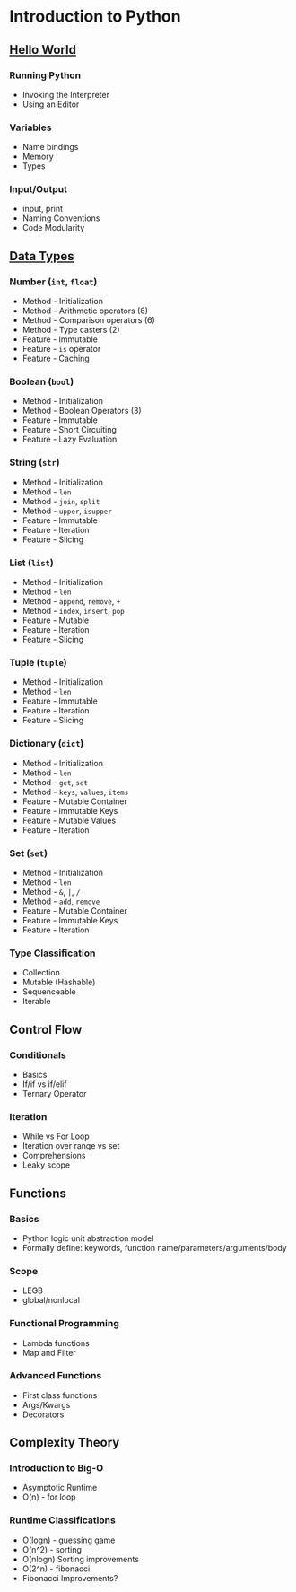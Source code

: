 # Introduction to Python

## [Hello World](https://github.com/ByteAcademy-Curriculum/Data-Science/blob/master/Slides/Phase%201/Week%201/Slides/Introduction-To-Python/Hello-World.md)

### Running Python
* Invoking the Interpreter
* Using an Editor

### Variables
* Name bindings
* Memory
* Types

### Input/Output
* input, print
* Naming Conventions
* Code Modularity

## [Data Types](https://github.com/ByteAcademy-Curriculum/Data-Science/blob/master/Slides/Phase%201/Week%201/Slides/Introduction-To-Python/Data-Types.md)
### Number (```int```, ```float```)
* Method - Initialization
* Method - Arithmetic operators (6)
* Method - Comparison operators (6)
* Method - Type casters (2)
* Feature - Immutable 
* Feature - ```is``` operator
* Feature - Caching

### Boolean (```bool```)
* Method - Initialization
* Method - Boolean Operators (3)
* Feature - Immutable
* Feature - Short Circuiting
* Feature - Lazy Evaluation

### String (```str```)
* Method - Initialization
* Method - ```len```
* Method - ```join```, ```split```
* Method - ```upper```, ```isupper```
* Feature - Immutable
* Feature - Iteration
* Feature - Slicing

### List (```list```)
* Method - Initialization
* Method - ```len```
* Method - ```append```, ```remove```, ```+```
* Method - ```index```, ```insert```, ```pop```
* Feature - Mutable
* Feature - Iteration
* Feature - Slicing

### Tuple (```tuple```)
* Method - Initialization
* Method - ```len```
* Feature - Immutable
* Feature - Iteration
* Feature - Slicing

### Dictionary (```dict```)
* Method - Initialization
* Method - ```len```
* Method - ```get```, ```set```
* Method - ```keys```, ```values```, ```items```
* Feature - Mutable Container
* Feature - Immutable Keys
* Feature - Mutable Values
* Feature - Iteration

### Set (```set```)
* Method - Initialization
* Method - ```len```
* Method - ```&```, ```|```, ```/```
* Method - ```add```, ```remove```
* Feature - Mutable Container
* Feature - Immutable Keys
* Feature - Iteration

### Type Classification
* Collection
* Mutable (Hashable)
* Sequenceable
* Iterable

## Control Flow
### Conditionals
* Basics
* If/if vs if/elif
* Ternary Operator

### Iteration
* While vs For Loop
* Iteration over range vs set
* Comprehensions
* Leaky scope

## Functions
### Basics
* Python logic unit abstraction model
* Formally define: keywords, function name/parameters/arguments/body

### Scope
* LEGB
* global/nonlocal

### Functional Programming
* Lambda functions
* Map and Filter

### Advanced Functions
* First class functions
* Args/Kwargs
* Decorators

## Complexity Theory
### Introduction to Big-O
* Asymptotic Runtime
* O(n) - for loop

### Runtime Classifications
* O(logn) - guessing game
* O(n^2) - sorting
* O(nlogn) Sorting improvements
* O(2^n) - fibonacci
* Fibonacci Improvements?

